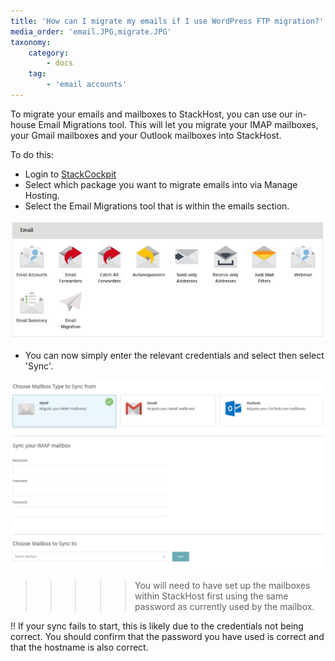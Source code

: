 ```yaml
---
title: 'How can I migrate my emails if I use WordPress FTP migration?'
media_order: 'email.JPG,migrate.JPG'
taxonomy:
    category:
        - docs
    tag:
        - 'email accounts'
---
```


To migrate your emails and mailboxes to StackHost, you can use our in-house Email Migrations tool. This will let you migrate your IMAP mailboxes, your Gmail mailboxes and your Outlook mailboxes into StackHost.

To do this: 

- Login to [StackCockpit](https://stackcp.com)
- Select which package you want to migrate emails into via Manage Hosting.
- Select the Email Migrations tool that is within the emails section. 

![](email.JPG)

- You can now simply enter the relevant credentials and select then select 'Sync'.

![](migrate.JPG)

>>>>> You will need to have set up the mailboxes within StackHost first using the same password as currently used by the mailbox.

!! If your sync fails to start, this is likely due to the credentials not being correct. You should confirm that the password you have used is correct and that the hostname is also correct.